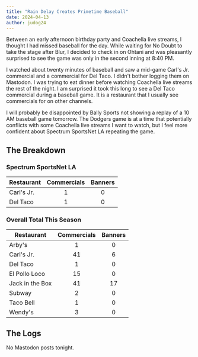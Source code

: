 ```yaml
---
title: "Rain Delay Creates Primetime Baseball"
date: 2024-04-13
author: judog24
---
```


Between an early afternoon birthday party and Coachella live streams, I thought I had missed baseball for the day. While waiting for No Doubt to take the stage after Blur, I decided to check in on Ohtani and was pleasantly surprised to see the game was only in the second inning at 8:40 PM.

I watched about twenty minutes of baseball and saw a mid-game Carl's Jr. commercial and a commercial for Del Taco. I didn't bother logging them on Mastodon. I was trying to eat dinner before watching Coachella live streams the rest of the night. I am surprised it took this long to see a Del Taco commercial during a baseball game. It is a restaurant that I usually see commercials for on other channels.

I will probably be disappointed by Bally Sports not showing a replay of a 10 AM baseball game tomorrow. The Dodgers game is at a time that potentially conflicts with some Coachella live streams I want to watch, but I feel more confident about Spectrum SportsNet LA repeating the game.

## The Breakdown

### Spectrum SportsNet LA

| Restaurant | Commercials | Banners |
| ---------- | :-----------: | :-------: |
|Carl's Jr. | 1 | 0 |
|Del Taco | 1 | 0 |

### Overall Total This Season

| Restaurant | Commercials | Banners |
| ---------- | :-----------: | :-------: |
|Arby's | 1 | 0 |
|Carl's Jr. | 41 | 6 |
|Del Taco | 1 | 0 |
|El Pollo Loco | 15 | 0 |
|Jack in the Box | 41 | 17 |
|Subway | 2 | 0 |
|Taco Bell | 1 | 0 |
|Wendy's | 3 | 0 |

## The Logs

No Mastodon posts tonight.
